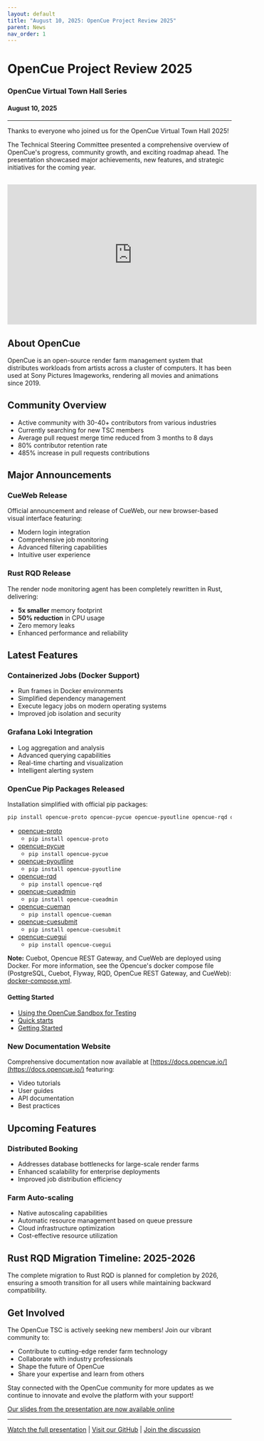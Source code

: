 ```yaml
---
layout: default
title: "August 10, 2025: OpenCue Project Review 2025"
parent: News
nav_order: 1
---
```


# OpenCue Project Review 2025

### OpenCue Virtual Town Hall Series

#### August 10, 2025

---

Thanks to everyone who joined us for the OpenCue Virtual Town Hall 2025!

The Technical Steering Committee presented a comprehensive overview of OpenCue's progress, community growth, and exciting roadmap ahead. The presentation showcased major achievements, new features, and strategic initiatives for the coming year.

<div style="text-align: center; margin: 30px 0;">
  <iframe width="560" height="315" src="https://www.youtube.com/embed/GG7F0UM8T1Q" title="OpenCue Virtual Town Hall 2025" frameborder="0" allow="accelerometer; autoplay; clipboard-write; encrypted-media; gyroscope; picture-in-picture; web-share" allowfullscreen></iframe>
</div>

## About OpenCue

OpenCue is an open-source render farm management system that distributes workloads from artists across a cluster of computers. It has been used at Sony Pictures Imageworks, rendering all movies and animations since 2019.

## Community Overview

- Active community with 30-40+ contributors from various industries
- Currently searching for new TSC members
- Average pull request merge time reduced from 3 months to 8 days
- 80% contributor retention rate
- 485% increase in pull requests contributions

## Major Announcements

### CueWeb Release
Official announcement and release of CueWeb, our new browser-based visual interface featuring:
- Modern login integration
- Comprehensive job monitoring
- Advanced filtering capabilities
- Intuitive user experience

### Rust RQD Release
The render node monitoring agent has been completely rewritten in Rust, delivering:
- **5x smaller** memory footprint
- **50% reduction** in CPU usage
- Zero memory leaks
- Enhanced performance and reliability

## Latest Features

### Containerized Jobs (Docker Support)
- Run frames in Docker environments
- Simplified dependency management
- Execute legacy jobs on modern operating systems
- Improved job isolation and security

### Grafana Loki Integration
- Log aggregation and analysis
- Advanced querying capabilities
- Real-time charting and visualization
- Intelligent alerting system

### OpenCue Pip Packages Released
Installation simplified with official pip packages:

```bash
pip install opencue-proto opencue-pycue opencue-pyoutline opencue-rqd opencue-cueadmin opencue-cueman opencue-cuesubmit opencue-cuegui
```

- [opencue-proto](https://pypi.org/project/opencue-proto/)
  - `pip install opencue-proto`
- [opencue-pycue](https://pypi.org/project/opencue-pycue/)
  - `pip install opencue-pycue`
- [opencue-pyoutline](https://pypi.org/project/opencue-pyoutline/)
  - `pip install opencue-pyoutline`
- [opencue-rqd](https://pypi.org/project/opencue-rqd/)
  - `pip install opencue-rqd`
- [opencue-cueadmin](https://pypi.org/project/opencue-cueadmin/)
  - `pip install opencue-cueadmin`
- [opencue-cueman](https://pypi.org/project/opencue-cueman/)
  - `pip install opencue-cueman`
- [opencue-cuesubmit](https://pypi.org/project/opencue-cuesubmit/)
  - `pip install opencue-cuesubmit`
- [opencue-cuegui](https://pypi.org/project/opencue-cuegui/)
  - `pip install opencue-cuegui`

**Note:** Cuebot, Opencue REST Gateway, and CueWeb are deployed using Docker. For more information, see the Opencue's docker compose file (PostgreSQL, Cuebot, Flyway, RQD, OpenCue REST Gateway, and CueWeb): [docker-compose.yml](https://github.com/AcademySoftwareFoundation/OpenCue/blob/master/docker-compose.yml). 

#### Getting Started
- [Using the OpenCue Sandbox for Testing](https://docs.opencue.io/docs/developer-guide/sandbox-testing/)
- [Quick starts](https://docs.opencue.io/docs/quick-starts)
- [Getting Started](https://docs.opencue.io/docs/getting-started)

### New Documentation Website
Comprehensive documentation now available at [https://docs.opencue.io/](https://docs.opencue.io/) featuring:
- Video tutorials
- User guides
- API documentation
- Best practices

## Upcoming Features

### Distributed Booking
- Addresses database bottlenecks for large-scale render farms
- Enhanced scalability for enterprise deployments
- Improved job distribution efficiency

### Farm Auto-scaling
- Native autoscaling capabilities
- Automatic resource management based on queue pressure
- Cloud infrastructure optimization
- Cost-effective resource utilization

## Rust RQD Migration Timeline: 2025-2026
The complete migration to Rust RQD is planned for completion by 2026, ensuring a smooth transition for all users while maintaining backward compatibility.

## Get Involved

The OpenCue TSC is actively seeking new members! Join our vibrant community to:
- Contribute to cutting-edge render farm technology
- Collaborate with industry professionals
- Shape the future of OpenCue
- Share your expertise and learn from others

Stay connected with the OpenCue community for more updates as we continue to innovate and evolve the platform with your support!

[Our slides from the presentation are now available online](https://drive.google.com/file/d/1K9RQj9ewKgbuXlnVSnA5So47-6L1NnB2/view?usp=sharing)

---

[Watch the full presentation](https://www.youtube.com/watch?v=GG7F0UM8T1Q) | [Visit our GitHub](https://github.com/AcademySoftwareFoundation/OpenCue) | [Join the discussion](https://lists.aswf.io/g/opencue-dev)